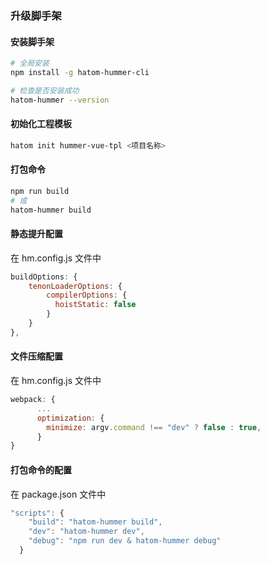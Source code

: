 ### 升级脚手架

#### 安装脚手架

```bash 
# 全局安装
npm install -g hatom-hummer-cli

# 检查是否安装成功
hatom-hummer --version

```

#### 初始化工程模板

```bash
hatom init hummer-vue-tpl <项目名称>
```

#### 打包命令

```bash
npm run build
# 或
hatom-hummer build
```



#### 静态提升配置

在 hm.config.js 文件中

```javascript
buildOptions: {
    tenonLoaderOptions: {
        compilerOptions: {
          hoistStatic: false
        }
    }
},
```



#### 文件压缩配置

在 hm.config.js 文件中

```javascript
webpack: {
      ...
      optimization: {
        minimize: argv.command !== "dev" ? false : true,
      }    
}
```



#### 打包命令的配置

在 package.json 文件中

```javascript
"scripts": {
    "build": "hatom-hummer build",
    "dev": "hatom-hummer dev",
    "debug": "npm run dev & hatom-hummer debug"
  }
```

